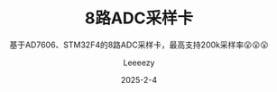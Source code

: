 ---
layout:     post
title:      8路ADC采样卡
subtitle:   基于AD7606、STM32F4的8路ADC采样卡，最高支持200k采样率😮😮😮
date:       2025-2-4
author:     Leeeezy
header-img: img/2025-2-4-8路ADC采样卡/2025-2-4-header.jpg
preview-img: img/2025-2-4-8路ADC采样卡/preview-img.jpg
catalog: true
tags:
    - ADC采样卡
---